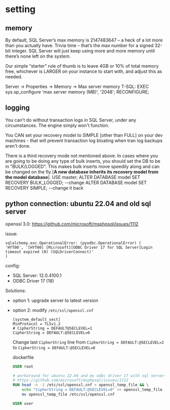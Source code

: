 # setting

## memory
By default, SQL Server’s max memory is 2147483647 – a heck of a lot more than you actually have.  Trivia time – that’s the max number for a signed 32-bit integer.  SQL Server will just keep using more and more memory until there’s none left on the system.

Our simple “starter” rule of thumb is to leave 4GB or 10% of total memory free, whichever is LARGER on your instance to start with, and adjust this as needed.

  Server -> Properties -> Memory -> Max server memory
  T-SQL: EXEC sys.sp_configure 'max server memory (MB)', '2048'; RECONFIGURE;
  
## logging
You can't do without transaction logs in SQL Server, under any circumstances. The engine simply won't function.

You CAN set your recovery model to SIMPLE [other than FULL] on your dev machines - that will prevent transaction log bloating when tran log backups aren't done.

There is a third recovery mode not mentioned above. In cases where you are going to be doing any type of bulk inserts, you should set the DB to be in "BULK/LOGGED". This makes bulk inserts move speedily along and can be changed on the fly [**A new database inherits its recovery model from the model database**].
  USE master;
  ALTER DATABASE model SET RECOVERY BULK_LOGGED; --change
  ALTER DATABASE model SET RECOVERY SIMPLE; --change it back


## python connection: ubuntu 22.04 and old sql server
openssl 3.0: 
https://github.com/microsoft/msphpsql/issues/1112

issue:
```
sqlalchemy.exc.OperationalError: (pyodbc.OperationalError) (
'HYT00', '[HYT00] [Microsoft][ODBC Driver 17 for SQL Server]Login timeout expired (0) (SQLDriverConnect)'
)
```

config:
- SQL Server: 12.0.4100.1
- ODBC Driver 17 (18)

Solutions:
- option 1: upgrade server to latest version
- option 2: modify `/etc/ssl/openssl.cnf`
  ```
  [system_default_sect]
  MinProtocol = TLSv1.2
  # CipherString = DEFAULT@SECLEVEL=1
  CipherString = DEFAULT:@SECLEVEL=0
  ```
  Change last `CipherString` line from `CipherString = DEFAULT:@SECLEVEL=2` to `CipherString = DEFAULT:@SECLEVEL=0`

  dockerfile
  ```dockerfile
  USER root
  
  # workaround for ubuntu 22.04 and ms odbc driver 17 with sql server 12.0
  # https://github.com/microsoft/msphpsql/issues/1112
  RUN head -n -1 /etc/ssl/openssl.cnf > openssl_temp_file && \
      echo "CipherString = DEFAULT:@SECLEVEL=0" >> openssl_temp_file && \
      mv openssl_temp_file /etc/ssl/openssl.cnf
  
  USER user
  ```
